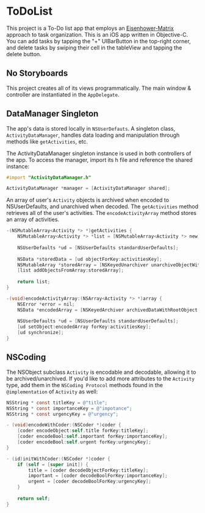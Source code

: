 # ToDoList

This project is a To-Do list app that employs an [Eisenhower-Matrix](https://www.eisenhower.me/eisenhower-matrix/) approach to task organization.
This is an iOS app written in Objective-C.
You can add tasks by tapping the "+" UIBarButton in the top-right corner, 
and delete tasks by swiping their cell in the tableView and tapping the delete button.

## No Storyboards

This project creates all of its views programmatically. The main window & controller are instantiated in the `AppDelegate`.

## DataManager Singleton

The app's data is stored locally in `NSUserDefauts`. 
A singleton class, `ActivityDataManager`, handles data loading and manipulation through methods like `getActivities`, etc.

The ActivityDataManager singleton instance is used in both controllers of the app.
To access the manager, import its h file and reference the shared instance:

```objective-c
#import "ActivityDataManager.h"

ActivityDataManager *manager = [ActivityDataManager shared];
```

An array of user's `Activity` objects is archived when encoded to NSUserDefaults, and unarchived when decoded.
The `getActivities` method retrieves all of the user's activities.
The `encodeActivityArray` method stores an array of activities.

```objective-c
-(NSMutableArray<Activity *> *)getActivities {
    NSMutableArray<Activity *> *list = [NSMutableArray<Activity *> new];
    
    NSUserDefaults *ud = [NSUserDefaults standardUserDefaults];
    
    NSData *storedData = [ud objectForKey:activitiesKey];
    NSMutableArray *storedArray = [NSKeyedUnarchiver unarchiveObjectWithData:storedData];
    [list addObjectsFromArray:storedArray];
    
    return list;
}

-(void)encodeActivityArray:(NSArray<Activity *> *)array {
    NSError *error = nil;
    NSData *encodedArray = [NSKeyedArchiver archivedDataWithRootObject:array requiringSecureCoding:NO error:&error];
    
    NSUserDefaults *ud = [NSUserDefaults standardUserDefaults];
    [ud setObject:encodedArray forKey:activitiesKey];
    [ud synchronize];
}
```

## NSCoding

The NSObject subclass `Activity` is encodable and decodable, allowing it to be archived/unarchived.
If you'd like to add more attributes to the `Activity` type, add them in the `NSCoding Protocol` methods 
found in the `@implementation` of `Activity` as well:

```objective-c
NSString * const titleKey = @"title";
NSString * const importanceKey = @"impotance";
NSString * const urgencyKey = @"urgency";

- (void)encodeWithCoder:(NSCoder *)coder {
    [coder encodeObject:self.title forKey:titleKey];
    [coder encodeBool:self.important forKey:importanceKey];
    [coder encodeBool:self.urgent forKey:urgencyKey];
}

- (id)initWithCoder:(NSCoder *)coder {
    if (self = [super init]) {
        title = [coder decodeObjectForKey:titleKey];
        important = [coder decodeBoolForKey:importanceKey];
        urgent = [coder decodeBoolForKey:urgencyKey];
    }
    
    return self;
}
```

